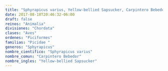 ```yaml
---
title: "Sphyrapicus varius, Yellow-bellied Sapsucker, Carpintero Bebedor"
date: 2017-08-18T20:46:32-06:00
draft: false
reinos: "Animalia"
divisiones: "Chordata"
clases: "Aves"
ordenes: "Piciformes"
familias: "Picidae "
generos: "Sphyrapicus"
nombre_cientifico: "Sphyrapicus varius"
nombre_comun: "Carpintero Bebedor"
nombre_ingles: "Yellow-bellied Sapsucker"
---
```

